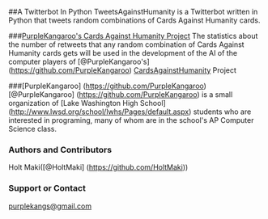 ##A Twitterbot In Python
TweetsAgainstHumanity is a Twitterbot written in Python that tweets random combinations of Cards Against Humanity cards.

###[PurpleKangaroo's Cards Against Humanity Project](https://github.com/PurpleKangaroo/CardsAgainstHumanity)
The statistics about the number of retweets that any random combination of Cards Against Humanity cards gets will be used in the development of the AI of the computer players of [@PurpleKangaroo's] (https://github.com/PurpleKangaroo) [CardsAgainstHumanity](https://github.com/PurpleKangaroo/CardsAgainstHumanity) Project

###[PurpleKangaroo] (https://github.com/PurpleKangaroo)
[@PurpleKangaroo] (https://github.com/PurpleKangaroo) is a small organization of [Lake Washington High School] (http://www.lwsd.org/school/lwhs/Pages/default.aspx) students who are interested in programing, many of whom are in the school's AP Computer Science class.

### Authors and Contributors
Holt Maki([@HoltMaki] (https://github.com/HoltMaki))

### Support or Contact
purplekangs@gmail.com
